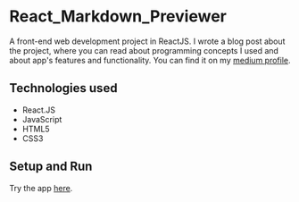 # React_Markdown_Previewer
A front-end web development project in ReactJS. I wrote a blog post about the project, where you can read about programming concepts I used and about app's features and functionality. You can find it on my [medium profile]().

## Technologies used
* React.JS
* JavaScript 
* HTML5
* CSS3

## Setup and Run

Try the app [here](https://t7sle.codesandbox.io/).